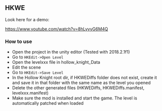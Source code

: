 ## HKWE

Look here for a demo:

https://www.youtube.com/watch?v=8hLyvyG6M4Q

### How to use

* Open the project in the unity editor (Tested with 2018.2.1f1)
* Go to `HKEdit->Open Level`
* Open the levelxxx file in hollow_knight_Data
* Edit the scene
* Go to `HKEdit->Save Level`
* In the Hollow Knight root dir, if HKWEDiffs folder does not exist, create it and save it in that folder with the same name as the level you opened
* Delete the other generated files (HKWEDiffs, HKWEDiffs.manifest, levelxxx.manifest)
* Make sure the mod is installed and start the game. The level is automatically patched when loaded